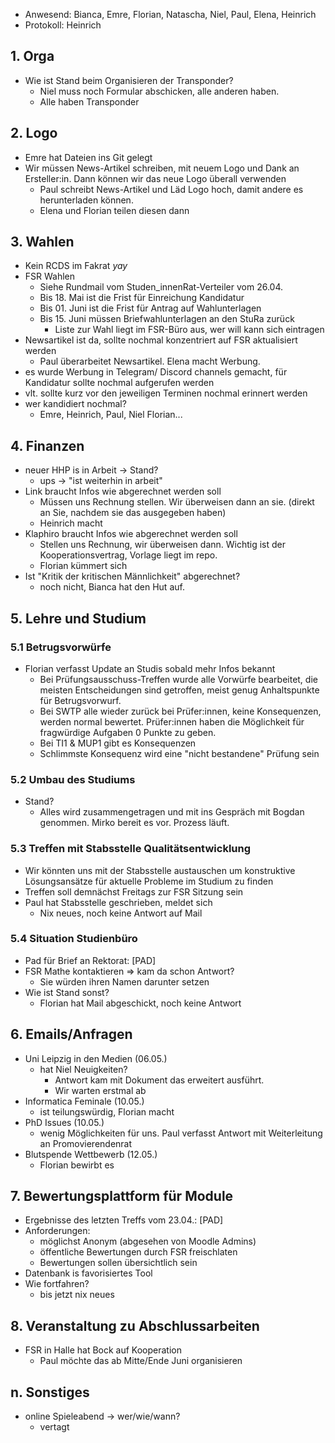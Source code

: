 ---
---

* Anwesend:  Bianca, Emre, Florian, Natascha, Niel, Paul, Elena, Heinrich
* Protokoll: Heinrich

## 1. Orga
  * Wie ist Stand beim Organisieren der Transponder?
    * Niel muss noch Formular abschicken, alle anderen haben.
    * Alle haben Transponder

## 2. Logo
  * Emre hat Dateien ins Git gelegt
  * Wir müssen News-Artikel schreiben, mit neuem Logo und Dank an Ersteller:in. Dann können wir das neue Logo überall verwenden
    * Paul schreibt News-Artikel und Läd Logo hoch, damit andere es herunterladen können.
    * Elena und Florian teilen diesen dann

## 3. Wahlen
  * Kein RCDS im Fakrat *yay*
  * FSR Wahlen
    * Siehe Rundmail vom Studen_innenRat-Verteiler vom 26.04.
    * Bis 18. Mai ist die Frist für Einreichung Kandidatur
    * Bis 01. Juni ist die Frist für Antrag auf Wahlunterlagen
    * Bis 15. Juni müssen Briefwahlunterlagen an den StuRa zurück
      * Liste zur Wahl liegt im FSR-Büro aus, wer will kann sich eintragen
  * Newsartikel ist da, sollte nochmal konzentriert auf FSR aktualisiert werden
    * Paul überarbeitet Newsartikel. Elena macht Werbung.
  * es wurde Werbung in Telegram/ Discord channels gemacht, für Kandidatur sollte nochmal aufgerufen werden
  * vlt. sollte kurz vor den jeweiligen Terminen nochmal erinnert werden
  * wer kandidiert nochmal?
    * Emre, Heinrich, Paul, Niel Florian...


## 4. Finanzen
  * neuer HHP is in Arbeit -> Stand?
    * ups -> "ist weiterhin in arbeit"
  * Link braucht Infos wie abgerechnet werden soll
    * Müssen uns Rechnung stellen. Wir überweisen dann an sie. (direkt an Sie, nachdem sie das ausgegeben haben)
    * Heinrich macht
  * Klaphiro braucht Infos wie abgerechnet werden soll
    * Stellen uns Rechnung, wir überweisen dann. Wichtig ist der Kooperationsvertrag, Vorlage liegt im repo.
    * Florian kümmert sich
  * Ist "Kritik der kritischen Männlichkeit" abgerechnet?
    * noch nicht, Bianca hat den Hut auf.


## 5. Lehre und Studium

### 5.1 Betrugsvorwürfe
  * Florian verfasst Update an Studis sobald mehr Infos bekannt
    * Bei Prüfungsausschuss-Treffen wurde alle Vorwürfe bearbeitet, die meisten Entscheidungen sind getroffen, meist genug Anhaltspunkte für Betrugsvorwurf.
    * Bei SWTP alle wieder zurück bei Prüfer:innen, keine Konsequenzen, werden normal bewertet. Prüfer:innen haben die Möglichkeit für fragwürdige Aufgaben 0 Punkte zu geben.
    * Bei TI1 & MUP1 gibt es Konsequenzen
    * Schlimmste Konsequenz wird eine "nicht bestandene" Prüfung sein

### 5.2 Umbau des Studiums
  * Stand?
    * Alles wird zusammengetragen und mit ins Gespräch mit Bogdan genommen. Mirko bereit es vor. Prozess läuft.

### 5.3 Treffen mit Stabsstelle Qualitätsentwicklung
  * Wir könnten uns mit der Stabsstelle austauschen um konstruktive Lösungsansätze für aktuelle Probleme im Studium zu finden
  * Treffen soll demnächst Freitags zur FSR Sitzung sein
  * Paul hat Stabsstelle geschrieben, meldet sich
    * Nix neues, noch keine Antwort auf Mail

### 5.4 Situation Studienbüro
  * Pad für Brief an Rektorat: [PAD]
  * FSR Mathe kontaktieren => kam da schon Antwort?
    * Sie würden ihren Namen darunter setzen
  * Wie ist Stand sonst?
    * Florian hat Mail abgeschickt, noch keine Antwort

## 6. Emails/Anfragen
  * Uni Leipzig in den Medien (06.05.)
    * hat Niel Neuigkeiten?
      * Antwort kam mit Dokument das erweitert ausführt.
      * Wir warten erstmal ab
  * Informatica Feminale (10.05.)
    * ist teilungswürdig, Florian macht
  * PhD Issues (10.05.)
    * wenig Möglichkeiten für uns. Paul verfasst Antwort mit Weiterleitung an Promovierendenrat
  * Blutspende Wettbewerb (12.05.)
    * Florian bewirbt es

## 7. Bewertungsplattform für Module
  * Ergebnisse des letzten Treffs vom 23.04.: [PAD] 
  * Anforderungen:
    * möglichst Anonym (abgesehen von Moodle Admins)
    * öffentliche Bewertungen durch FSR freischlaten
    * Bewertungen sollen übersichtlich sein
  * Datenbank is favorisiertes Tool
  * Wie fortfahren?
    * bis jetzt nix neues

## 8. Veranstaltung zu Abschlussarbeiten
  * FSR in Halle hat Bock auf Kooperation
    * Paul möchte das ab Mitte/Ende Juni organisieren

## n. Sonstiges
  * online Spieleabend -> wer/wie/wann?
    * vertagt 
